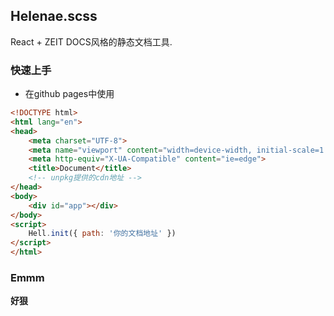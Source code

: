 ## Helenae.scss
React + ZEIT DOCS风格的静态文档工具.

### 快速上手
- 在github pages中使用

```html
<!DOCTYPE html>
<html lang="en">
<head>
    <meta charset="UTF-8">
    <meta name="viewport" content="width=device-width, initial-scale=1.0">
    <meta http-equiv="X-UA-Compatible" content="ie=edge">
    <title>Document</title>
    <!-- unpkg提供的cdn地址 -->
</head>
<body>
    <div id="app"></div>
</body>
<script>
    Hell.init({ path: '你的文档地址' })
</script>
</html>
```

### Emmm

**好狠**